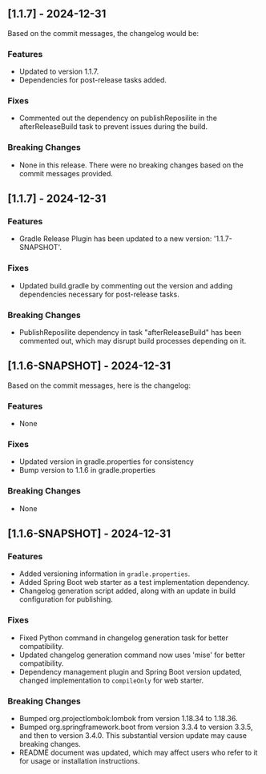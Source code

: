 ## [1.1.7] - 2024-12-31
Based on the commit messages, the changelog would be:

### Features
- Updated to version 1.1.7.
- Dependencies for post-release tasks added.

### Fixes
- Commented out the dependency on publishReposilite in the afterReleaseBuild task to prevent issues during the build.

### Breaking Changes
- None in this release. There were no breaking changes based on the commit messages provided.

## [1.1.7] - 2024-12-31
### Features
- Gradle Release Plugin has been updated to a new version: '1.1.7-SNAPSHOT'.

### Fixes
- Updated build.gradle by commenting out the version and adding dependencies necessary for post-release tasks.

### Breaking Changes
- PublishReposilite dependency in task "afterReleaseBuild" has been commented out, which may disrupt build processes depending on it.

## [1.1.6-SNAPSHOT] - 2024-12-31
Based on the commit messages, here is the changelog:

### Features
- None

### Fixes
- Updated version in gradle.properties for consistency
- Bump version to 1.1.6 in gradle.properties


### Breaking Changes
- None

## [1.1.6-SNAPSHOT] - 2024-12-31
### Features
- Added versioning information in `gradle.properties`.
- Added Spring Boot web starter as a test implementation dependency.
- Changelog generation script added, along with an update in build configuration for publishing.

### Fixes
- Fixed Python command in changelog generation task for better compatibility.
- Updated changelog generation command now uses 'mise' for better compatibility.
- Dependency management plugin and Spring Boot version updated, changed implementation to `compileOnly` for web starter.

### Breaking Changes
- Bumped org.projectlombok:lombok from version 1.18.34 to 1.18.36.
- Bumped org.springframework.boot from version 3.3.4 to version 3.3.5, and then to version 3.4.0. This substantial version update may cause breaking changes.
- README document was updated, which may affect users who refer to it for usage or installation instructions.

